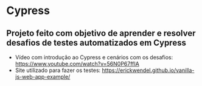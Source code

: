 # Cypress 

## Projeto feito com objetivo de aprender e resolver desafios de testes automatizados em Cypress

- Vídeo com introdução ao Cypress e cenários com os desafios: https://www.youtube.com/watch?v=56N0P67ffIA
- Site utilizado para fazer os testes:  https://erickwendel.github.io/vanilla-js-web-app-example/
